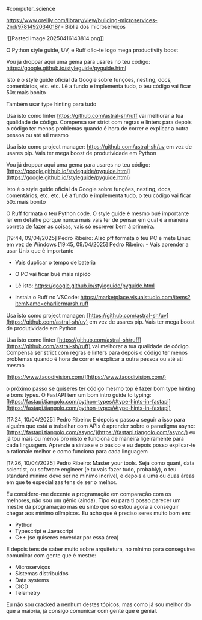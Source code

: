 
#computer_science 

https://www.oreilly.com/library/view/building-microservices-2nd/9781492034018/ - Biblia dos microserviços

![[Pasted image 20250416143814.png]]



O Python style guide, UV, e Ruff dão-te logo mega productivity boost

Vou já droppar aqui uma gema para usares no teu código: https://google.github.io/styleguide/pyguide.html

Isto é o style guide oficial da Google sobre funções, nesting, docs, comentários, etc. etc. Lê a fundo e implementa tudo, o teu código vai ficar 50x mais bonito

Também usar type hinting para tudo

Usa isto como linter https://github.com/astral-sh/ruff vai melhorar a tua qualidade de código. Compensa ser strict com regras e linters para depois o código ter menos problemas quando é hora de correr e explicar a outra pessoa ou até ati mesmo

Usa isto como project manager: https://github.com/astral-sh/uv em vez de usares pip. Vais ter mega boost de produtividade em Python

Vou já droppar aqui uma gema para usares no teu código: [https://google.github.io/styleguide/pyguide.html](https://google.github.io/styleguide/pyguide.html) 

Isto é o style guide oficial da Google sobre funções, nesting, docs, comentários, etc. etc. Lê a fundo e implementa tudo, o teu código vai ficar 50x mais bonito

O Ruff formata o teu Python code. O style guide é mesmo bué importante ler em detalhe porque nunca mais vais ter de pensar em qual é a maneira correta de fazer as coisas, vais só escrever bem à primeira.

[19:44, 09/04/2025] Pedro Ribeiro: Also pff formata o teu PC e mete Linux em vez de Windows
[19:45, 09/04/2025] Pedro Ribeiro: - Vais aprender a usar Unix que é importante
- Vais duplicar o tempo de bateria
- O PC vai ficar bué mais rápido

- Lê isto: https://google.github.io/styleguide/pyguide.html
- Instala o Ruff no VSCode: https://marketplace.visualstudio.com/items?itemName=charliermarsh.ruff

Usa isto como project manager: [https://github.com/astral-sh/uv](https://github.com/astral-sh/uv) em vez de usares pip. Vais ter mega boost de produtividade em Python 

Usa isto como linter [https://github.com/astral-sh/ruff](https://github.com/astral-sh/ruff) vai melhorar a tua qualidade de código. Compensa ser strict com regras e linters para depois o código ter menos problemas quando é hora de correr e explicar a outra pessoa ou até ati mesmo

[https://www.tacodivision.com/](https://www.tacodivision.com/)

o próximo passo se quiseres ter código mesmo top é fazer bom type hinting e bons types. O FastAPI tem um bom intro guide to typing: [https://fastapi.tiangolo.com/python-types/#type-hints-in-fastapi](https://fastapi.tiangolo.com/python-types/#type-hints-in-fastapi)

[17:24, 10/04/2025] Pedro Ribeiro: E depois o passo a seguir a isso para alguém que está a trabalhar com APIs é aprender sobre o paradigma async: [https://fastapi.tiangolo.com/async/](https://fastapi.tiangolo.com/async/) eu já tou mais ou menos pro nisto e funciona de maneira ligeiramente para cada linguagem. Aprende a sintaxe e o básico e eu depois posso explicar-te o rationale melhor e como funciona para cada linguagem 

[17:26, 10/04/2025] Pedro Ribeiro: Master your tools. Seja como quant, data scientist, ou software engineer (e tu vais fazer tudo, probably), o teu standard mínimo deve ser no mínimo incrível, e depois a uma ou duas áreas em que te especializas tens de ser o melhor. 

Eu considero-me decente a programação em comparação com os melhores, não sou um génio (ainda). Tipo eu para ti posso parecer um mestre da programação mas eu sinto que só estou agora a conseguir chegar aos mínimo olímpicos. Eu acho que é preciso seres muito bom em: 
- Python 
- Typescript e Javascript 
- C++ (se quiseres enverdar por essa área) 

E depois tens de saber muito sobre arquitetura, no mínimo para conseguires comunicar com gente que é mestre: 
- Microserviços 
- Sistemas distribuidos 
- Data systems 
- CICD 
- Telemetry

Eu não sou cracked a nenhum destes tópicos, mas como já sou melhor do que a maioria, já consigo comunicar com gente que é genial.